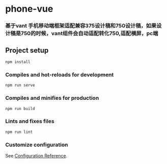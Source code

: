 # phone-vue
### 基于vant 手机移动端框架适配兼容375设计稿和750设计稿，如果设计稿是750的时候，vant组件会自动适配转化750,适配横屏，pc端
## Project setup
```
npm install
```

### Compiles and hot-reloads for development
```
npm run serve
```

### Compiles and minifies for production
```
npm run build
```

### Lints and fixes files
```
npm run lint
```

### Customize configuration
See [Configuration Reference](https://cli.vuejs.org/config/).
